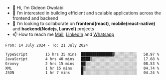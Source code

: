 - 👋 Hi, I’m Gideon Owolabi
- 👀 I’m interested in building efficient and scalable applications across the frontend and backend
- 💞️ I’m looking to collaborate on <b>frontend(react)</b>, <b>mobile(react-native)</b> and <b>backend(Nodejs, Laravel)</b> projects
- 📫 How to reach me <a href="mailto:gideoniyin2021@gmail.com">Mail</a>, <a href="https://www.linkedin.com/in/gideon-owolabi-9b667a232/">LinkedIn</a> and <a href="https://wa.me/2348055377085">Whatsapp</a>

<!---
gude1/gude1 is a ✨ special ✨ repository because its `README.md` (this file) appears on your GitHub profile.
You can click the Preview link to take a look at your changes.
--->

<!--START_SECTION:waka-->

```txt
From: 14 July 2024 - To: 21 July 2024

TypeScript        15 hrs 35 mins  ██████████████▓░░░░░░░░░░   58.97 %
JavaScript        4 hrs 40 mins   ████▒░░░░░░░░░░░░░░░░░░░░   17.68 %
Groovy            2 hrs 15 mins   ██░░░░░░░░░░░░░░░░░░░░░░░   08.53 %
XML               1 hr 15 mins    █▒░░░░░░░░░░░░░░░░░░░░░░░   04.74 %
JSON              1 hr 7 mins     █░░░░░░░░░░░░░░░░░░░░░░░░   04.24 %
```

<!--END_SECTION:waka-->
